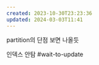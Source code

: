 ```yaml
---
created: 2023-10-30T23:23:36
updated: 2024-03-03T11:41
---
```

partition의 단점 보면 나올듯

인덱스 안탐
#wait-to-update 